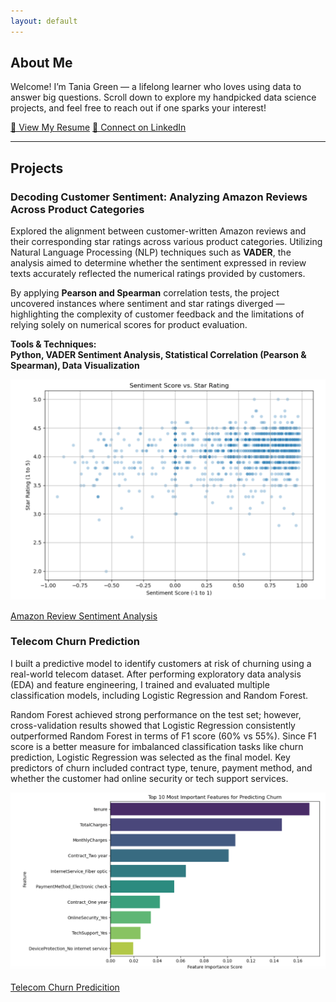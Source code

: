 ```yaml
---
layout: default
---
```


## About Me

Welcome! I’m Tania Green — a lifelong learner who loves using data to answer big questions. Scroll down to explore my handpicked data science projects, and feel free to reach out if one sparks your interest!

<a href="/files/Tania_Green_Resume_2025.pdf" class="button" target="_blank">📄 View My Resume</a>
<a href="https://www.linkedin.com/in/taniagreen03" class="button" target="_blank">🔗 Connect on LinkedIn</a>

---

## Projects
### Decoding Customer Sentiment: Analyzing Amazon Reviews Across Product Categories 
Explored the alignment between customer-written Amazon reviews and their corresponding star ratings across various product categories. Utilizing Natural Language Processing (NLP) techniques such as **VADER**, the analysis aimed to determine whether the sentiment expressed in review texts accurately reflected the numerical ratings provided by customers. 

By applying **Pearson and Spearman** correlation tests, the project uncovered instances where sentiment and star ratings diverged — highlighting the complexity of customer feedback and the limitations of relying solely on numerical scores for product evaluation.

**Tools & Techniques:** <br>
**Python, VADER Sentiment Analysis, Statistical Correlation (Pearson & Spearman), Data Visualization**

![Sentiment Analysis](files/amazon_review_sentiment.png)

[Amazon Review Sentiment Analysis](https://github.com/taniagreen03/D502-Capstone)

### Telecom Churn Prediction
I built a predictive model to identify customers at risk of churning using a real-world telecom dataset. After performing exploratory data analysis (EDA) and feature engineering, I trained and evaluated multiple classification models, including Logistic Regression and Random Forest.

Random Forest achieved strong performance on the test set; however, cross-validation results showed that Logistic Regression consistently outperformed Random Forest in terms of F1 score (60% vs 55%). Since F1 score is a better measure for imbalanced classification tasks like churn prediction, Logistic Regression was selected as the final model. Key predictors of churn included contract type, tenure, payment method, and whether the customer had online security or tech support services.

![Churn Feature Importance](files/feature_importance.png)

[Telecom Churn Predicition](https://github.com/taniagreen03/Telecom-Churn-Prediction)
